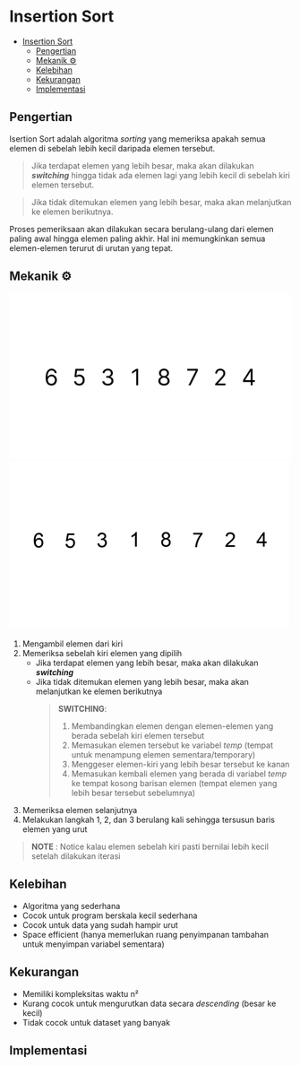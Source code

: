 # Insertion Sort
- [Insertion Sort](#insertion-sort)
  - [Pengertian](#pengertian)
  - [Mekanik ⚙️](#mekanik-️)
  - [Kelebihan](#kelebihan)
  - [Kekurangan](#kekurangan)
  - [Implementasi](#implementasi)

## Pengertian
Isertion Sort adalah algoritma *sorting* yang memeriksa apakah semua elemen di sebelah lebih kecil daripada elemen tersebut.
>Jika terdapat elemen yang lebih besar, maka akan dilakukan ***switching*** hingga tidak ada elemen lagi yang lebih kecil di sebelah kiri elemen tersebut. 

>Jika tidak ditemukan elemen yang lebih besar, maka akan melanjutkan ke elemen berikutnya. 

Proses pemeriksaan akan dilakukan secara berulang-ulang dari elemen paling awal hingga elemen paling akhir. Hal ini memungkinkan semua elemen-elemen terurut di urutan yang tepat.
## Mekanik ⚙️
![Insertion Sort Example](Assets/insertion-sort_example-1.svg)
![Insertion Sort Gif](Assets/insertion-sort.gif)
1. Mengambil elemen dari kiri
2. Memeriksa sebelah kiri elemen yang dipilih
   - Jika terdapat elemen yang lebih besar, maka akan dilakukan ***switching***
   - Jika tidak ditemukan elemen yang lebih besar, maka akan melanjutkan ke elemen berikutnya
        > **SWITCHING**:
        > 1. Membandingkan elemen dengan elemen-elemen yang berada sebelah kiri elemen tersebut
        > 2. Memasukan elemen tersebut ke variabel *temp* (tempat untuk menampung elemen sementara/temporary) 
        > 3. Menggeser elemen-kiri yang lebih besar tersebut ke kanan
        > 4. Memasukan kembali elemen yang berada di variabel *temp* ke tempat kosong barisan elemen (tempat elemen yang lebih besar tersebut sebelumnya)
3. Memeriksa elemen selanjutnya
4. Melakukan langkah 1, 2, dan 3 berulang kali sehingga tersusun baris elemen yang urut
> **NOTE** : Notice kalau elemen sebelah kiri pasti bernilai lebih kecil setelah dilakukan iterasi

## Kelebihan
- Algoritma yang sederhana
- Cocok untuk program berskala kecil sederhana
- Cocok untuk data yang sudah hampir urut
- Space efficient (hanya memerlukan ruang penyimpanan tambahan untuk menyimpan variabel sementara)
  
## Kekurangan
- Memiliki kompleksitas waktu n²
- Kurang cocok untuk mengurutkan data secara *descending* (besar ke kecil)
- Tidak cocok untuk dataset yang banyak
## Implementasi 
```java
```